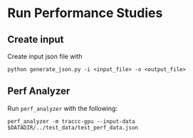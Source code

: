 # Run Performance Studies

## Create input 

Create input json file with 

```
python generate_json.py -i <input_file> -o <output_file>
```

## Perf Analyzer

Run `perf_analyzer` with the following:

```
perf_analyzer -m traccc-gpu --input-data $DATADIR/../test_data/test_perf_data.json
```